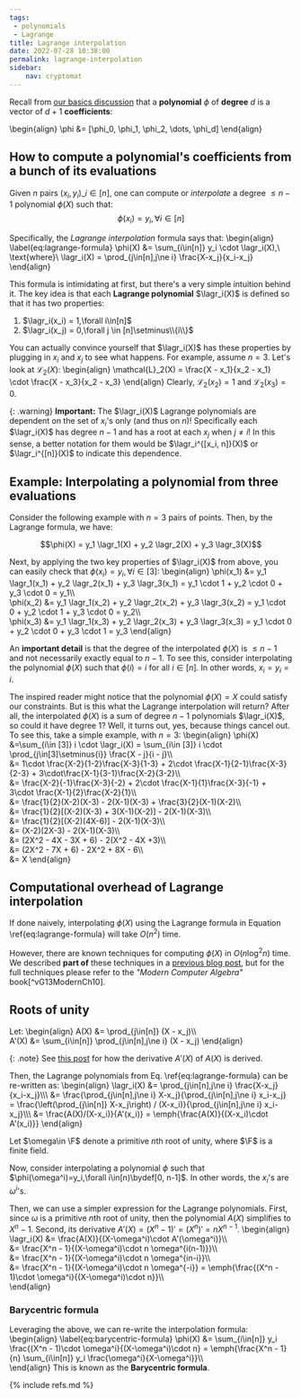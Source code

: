 ```yaml
---
tags: 
 - polynomials 
 - Lagrange
title: Lagrange interpolation
date: 2022-07-28 10:38:00
permalink: lagrange-interpolation
sidebar:
    nav: cryptomat
---
```


Recall from [our basics discussion](polynomials) that a **polynomial** $\phi$ of **degree** $d$ is a vector of $d+1$ **coefficients**:

\begin{align}
    \phi &= [\phi_0, \phi_1, \phi_2, \dots, \phi_d]
\end{align}

## How to compute a polynomial's coefficients from a bunch of its evaluations

Given $n$ pairs $(x_i, y_i)\_{i\in[n]}$, one can compute or _interpolate_ a degree $\le n-1$ polynomial $\phi(X)$ such that:
$$\phi(x_i)=y_i,\forall i\in[n]$$ 

Specifically, the _Lagrange interpolation_ formula says that:
\begin{align}
\label{eq:lagrange-formula}
\phi(X) &= \sum_{i\in[n]} y_i \cdot \lagr_i(X),\ \text{where}\ \lagr_i(X) = \prod_{j\in[n],j\ne i} \frac{X-x_j}{x_i-x_j} 
\end{align}

This formula is intimidating at first, but there's a very simple intuition behind it.
The key idea is that each **Lagrange polynomial** $\lagr_i(X)$ is defined so that it has two properties:

 1. $\lagr_i(x_i) = 1,\forall i\in[n]$ 
 2. $\lagr_i(x_j) = 0,\forall j \in [n]\setminus\\{i\\}$

You can actually convince yourself that $\lagr_i(X)$ has these properties by plugging in $x_i$ and $x_j$ to see what happens. For example, assume $n=3$. Let's look at $\mathcal{L}_2(X)$:
\begin{align}
\mathcal{L}_2(X) = \frac{X - x_1}{x_2 - x_1} \cdot \frac{X - x_3}{x_2 - x_3}
\end{align}
Clearly, $\mathcal{L}_2(x_2) = 1$ and $\mathcal{L}_2(x_3) = 0$.

{: .warning}
**Important:** The $\lagr_i(X)$ Lagrange polynomials are dependent on the set of $x_i$'s only (and thus on $n$)! Specifically each $\lagr_i(X)$ has degree $n-1$ and has a root at each $x_j$ when $j\ne i$!
In this sense, a better notation for them would be $\lagr_i^{[x_i, n]}(X)$ or $\lagr_i^{[n]}(X)$ to indicate this dependence.

## Example: Interpolating a polynomial from three evaluations

Consider the following example with $n=3$ pairs of points.
Then, by the Lagrange formula, we have:

$$\phi(X) = y_1 \lagr_1(X) + y_2 \lagr_2(X) + y_3 \lagr_3(X)$$

Next, by applying the two key properties of $\lagr_i(X)$ from above, you can easily check that $\phi(x_i) = y_i,\forall i\in[3]$:
\begin{align}
\phi(x_1) &=  y_1 \lagr_1(x_1) + y_2 \lagr_2(x_1) + y_3 \lagr_3(x_1) = y_1 \cdot 1 + y_2 \cdot 0 + y_3 \cdot 0 = y_1\\\\\
\phi(x_2) &=  y_1 \lagr_1(x_2) + y_2 \lagr_2(x_2) + y_3 \lagr_3(x_2) = y_1 \cdot 0 + y_2 \cdot 1 + y_3 \cdot 0 = y_2\\\\\
\phi(x_3) &=  y_1 \lagr_1(x_3) + y_2 \lagr_2(x_3) + y_3 \lagr_3(x_3) = y_1 \cdot 0 + y_2 \cdot 0 + y_3 \cdot 1 = y_3
\end{align}

An **important detail** is that the degree of the interpolated $\phi(X)$ is $\le n-1$ and not necessarily exactly equal to $n-1$.
To see this, consider interpolating the polynomial $\phi(X)$ such that $\phi(i) = i$ for all $i\in [n]$.
In other words, $x_i = y_i = i$.

The inspired reader might notice that the polynomial $\phi(X) = X$ could satisfy our constraints.
But is this what the Lagrange interpolation will return?
After all, the interpolated $\phi(X)$ is a sum of degree $n-1$ polynomials $\lagr_i(X)$, so could it have degree 1?
Well, it turns out, yes, because things cancel out.
To see this, take a simple example, with $n=3$:
\begin{align}
\phi(X) &=\sum_{i\in [3]} i \cdot \lagr_i(X) = \sum_{i\in [3]} i \cdot \prod_{j\in[3]\setminus\{i\}} \frac{X - j}{i - j}\\\\\
    &= 1\cdot \frac{X-2}{1-2}\frac{X-3}{1-3} + 2\cdot \frac{X-1}{2-1}\frac{X-3}{2-3} + 3\cdot\frac{X-1}{3-1}\frac{X-2}{3-2}\\\\\
    &= \frac{X-2}{-1}\frac{X-3}{-2} + 2\cdot \frac{X-1}{1}\frac{X-3}{-1} + 3\cdot \frac{X-1}{2}\frac{X-2}{1}\\\\\
    &= \frac{1}{2}(X-2)(X-3) - 2(X-1)(X-3) + \frac{3}{2}(X-1)(X-2)\\\\\
    &= \frac{1}{2}[(X-2)(X-3) + 3(X-1)(X-2)] - 2(X-1)(X-3)\\\\\
    &= \frac{1}{2}[(X-2)(4X-6)] - 2(X-1)(X-3)\\\\\
    &= (X-2)(2X-3) - 2(X-1)(X-3)\\\\\
    &= (2X^2 - 4X - 3X + 6) - 2(X^2 - 4X +3)\\\\\
    &= (2X^2 - 7X + 6) - 2X^2 + 8X - 6\\\\\
    &= X
\end{align}

## Computational overhead of Lagrange interpolation

If done naively, interpolating $\phi(X)$ using the Lagrange formula in Equation \ref{eq:lagrange-formula} will take $O(n^2)$ time.

However, there are known techniques for computing $\phi(X)$ in $O(n\log^2{n})$ time.
We described **part of** these techniques in a [previous blog post](/threshold-bls#our-quasilinear-time-bls-threshold-signature-aggregation), but for the full techniques please refer to the _"Modern Computer Algebra"_ book[^vG13ModernCh10].

## Roots of unity

Let:
\begin{align}
A(X) &= \prod_{j\in[n]} (X - x_j)\\\\\
A'(X) &= \sum_{i\in[n]} \prod_{j\in[n],j\ne i} (X - x_j)
\end{align}

{: .note}
See [this post](/threshold-bls#step-2-computing-all-denominators-leftrightarrow-evaluate-some-polynomial-at-t-points) for how the derivative $A'(X)$ of $A(X)$ is derived.

Then, the Lagrange polynomials from Eq. \ref{eq:lagrange-formula} can be re-written as:
\begin{align}
\lagr_i(X)
 &= \prod_{j\in[n],j\ne i} \frac{X-x_j}{x_i-x_j}\\\\\ 
 &= \frac{\prod_{j\in[n],j\ne i} X-x_j}{\prod_{j\in[n],j\ne i} x_i-x_j} 
  = \frac{\left(\prod_{j\in[n]} X-x_j\right) / (X-x_i)}{\prod_{j\in[n],j\ne i} x_i-x_j}\\\\\ 
 &= \frac{A(X)/(X-x_i)}{A'(x_i)}
  = \emph{\frac{A(X)}{(X-x_i)\cdot A'(x_i)}}
\end{align}

Let $\omega\in \F$ denote a primitive $n$th root of unity, where $\F$ is a finite field.

Now, consider interpolating a polynomial $\phi$ such that $\phi(\omega^i)=y_i,\forall i\in[n)\bydef[0, n-1]$.
In other words, the $x_i$'s are $\omega^i$'s.

Then, we can use a simpler expression for the Lagrange polynomials.
First, since $\omega$ is a primitive $n$th root of unity, then the polynomial $A(X)$ simplifies to $X^n - 1$.
Second, its derivative $A'(X) = (X^n - 1)' = (X^n)' = nX^{n-1}$.
\begin{align}
\lagr_i(X)
 &= \frac{A(X)}{(X-\omega^i)\cdot A'(\omega^i)}\\\\\
 &= \frac{X^n - 1}{(X-\omega^i)\cdot n \omega^{i(n-1)}}\\\\\
 &= \frac{X^n - 1}{(X-\omega^i)\cdot n \omega^{in-i}}\\\\\
 &= \frac{X^n - 1}{(X-\omega^i)\cdot n \omega^{-i}}
  = \emph{\frac{(X^n - 1)\cdot \omega^i}{(X-\omega^i)\cdot n}}\\\\\
\end{align}

### Barycentric formula

Leveraging the above, we can re-write the interpolation formula:
\begin{align}
\label{eq:barycentric-formula}
\phi(X)
    &= \sum_{i\in[n]} y_i \frac{(X^n - 1)\cdot \omega^i}{(X-\omega^i)\cdot n}
     = \emph{\frac{X^n - 1}{n} \sum_{i\in[n]} y_i \frac{\omega^i}{X-\omega^i}}\\\\\
\end{align}
This is known as the **Barycentric formula**.

{% include refs.md %}
